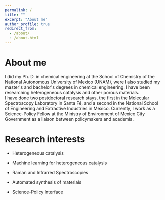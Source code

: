 ```yaml
---
permalink: /
title: ""
excerpt: "About me"
author_profile: true
redirect_from: 
  - /about/
  - /about.html
---
```


# **About me**


I did my Ph. D. in chemical engineering at the School of Chemistry of the National Autonomous University of Mexico (UNAM), were I also studied my master's and bachelor's degrees in chemical engineering. I have been researching heterogeneous catalysis and other porous materials.  
I have done two postdoctoral research stays, the first in the Molecular Spectroscopy Laboratory in Santa Fé, and a second in the National School of Engineering and Extractive Industries in Mexico. 
Currently, I work as a Science-Policy Fellow at the Ministry of Environment of Mexico City Government as a liaison between policymakers and academia.


# **Research interests**

  + Heterogeneous catalysis

  + Machine learning for heterogeneous catalysis 

  + Raman and Infrarred Spectroscopies 

  + Automated synthesis of materials 

  + Science-Policy Interface
